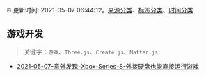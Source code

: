 :alarm_clock: 更新时间: 2021-05-07 06:44:12。[来源分类](../README.md)、[标签分类](../TAGS.md)、[时间分类](../TIMELINE.md)

## 游戏开发


> 关键字：`游戏`、`Three.js`、`Create.js`、`Matter.js`



- [2021-05-07-意外发现-Xbox-Series-S-外接硬盘也能直接运行游戏](https://www.v2ex.com/t/775382) 